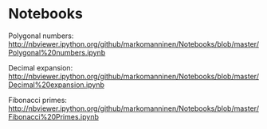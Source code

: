 Notebooks
=========

Polygonal numbers: http://nbviewer.ipython.org/github/markomanninen/Notebooks/blob/master/Polygonal%20numbers.ipynb

Decimal expansion: http://nbviewer.ipython.org/github/markomanninen/Notebooks/blob/master/Decimal%20expansion.ipynb

Fibonacci primes: http://nbviewer.ipython.org/github/markomanninen/Notebooks/blob/master/Fibonacci%20Primes.ipynb
